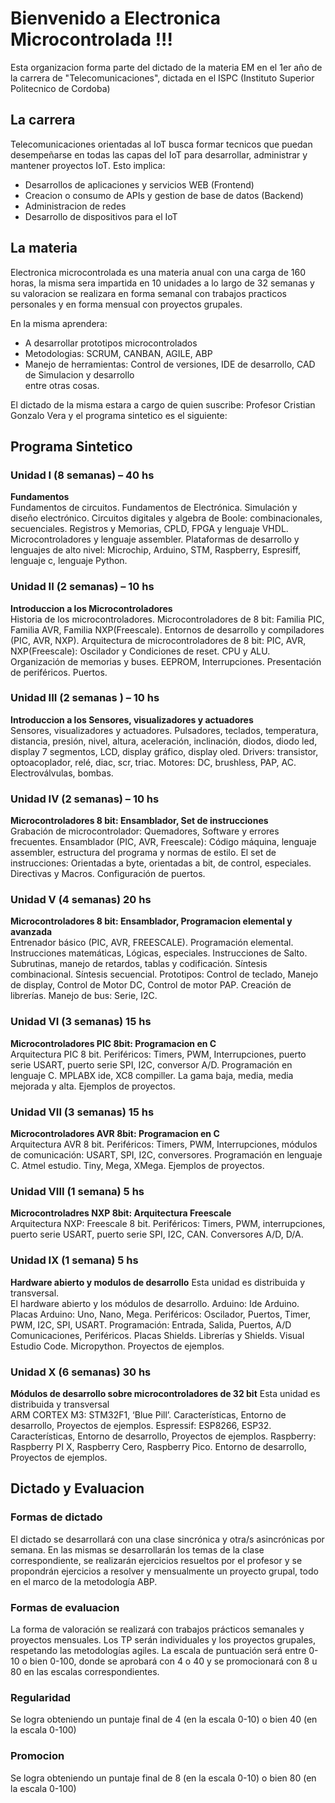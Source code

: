 # Bienvenido a Electronica Microcontrolada !!!  
Esta organizacion forma parte del dictado de la materia EM en el 1er año de la carrera de "Telecomunicaciones", dictada en el ISPC (Instituto Superior Politecnico de Cordoba)  

## La carrera  
Telecomunicaciones orientadas al IoT busca formar tecnicos que puedan desempeñarse en todas las capas del IoT para desarrollar, administrar y mantener proyectos IoT. Esto implica:  
* Desarrollos de aplicaciones y servicios WEB (Frontend)
* Creacion o consumo de APIs y gestion de base de datos (Backend)
* Administracion de redes
* Desarrollo de dispositivos para el IoT  
  
## La materia  
Electronica microcontrolada es una materia anual con una carga de 160 horas, la misma sera impartida en 10 unidades a lo largo de 32 semanas y su valoracion se realizara en forma semanal con trabajos practicos personales y en forma mensual con proyectos grupales. 

En la misma aprendera:  
* A desarrollar prototipos microcontrolados  
* Metodologias: SCRUM, CANBAN, AGILE, ABP  
* Manejo de herramientas: Control de versiones, IDE de desarrollo, CAD de Simulacion y desarrollo  
entre otras cosas.  
  
El dictado de la misma estara a cargo de quien suscribe: Profesor Cristian Gonzalo Vera  y el programa sintetico es el siguiente:  
## Programa Sintetico  
### Unidad I (8 semanas) – 40 hs  
**Fundamentos**  
Fundamentos de circuitos. Fundamentos de Electrónica. Simulación y diseño electrónico. Circuitos digitales y algebra de Boole: combinacionales, secuenciales. Registros y Memorias, CPLD, FPGA y lenguaje VHDL. Microcontroladores y lenguaje assembler. Plataformas de desarrollo y lenguajes de alto nivel: Microchip, Arduino, STM, Raspberry, Espresiff, lenguaje c, lenguaje Python.  
### Unidad II (2 semanas) – 10 hs  
**Introduccion a los Microcontroladores**  
Historia de los microcontroladores. Microcontroladores de 8 bit: Familia PIC, Familia AVR, Familia NXP(Freescale). Entornos de desarrollo y compiladores (PIC, AVR, NXP). Arquitectura de microcontroladores de 8 bit: PIC, AVR, NXP(Freescale): Oscilador y Condiciones de reset. CPU y ALU. Organización de memorias y buses. EEPROM, Interrupciones. Presentación de periféricos. Puertos.  
### Unidad III (2 semanas ) – 10 hs  
**Introduccion a los Sensores, visualizadores y actuadores**  
Sensores, visualizadores y actuadores. Pulsadores, teclados, temperatura, distancia, presión, nivel, altura, aceleración, inclinación, diodos, diodo led, display 7 segmentos, LCD, display gráfico, display oled. Drivers: transistor, optoacoplador, relé, diac, scr, triac. Motores: DC, brushless, PAP, AC. Electroválvulas, bombas.  
### Unidad IV (2 semanas) – 10 hs  
**Microcontroladores 8 bit: Ensamblador, Set de instrucciones**  
Grabación de microcontrolador: Quemadores, Software y errores frecuentes. Ensamblador (PIC, AVR, Freescale): Código máquina, lenguaje assembler, estructura del programa y normas de estilo. El set de instrucciones: Orientadas a byte, orientadas a bit, de control, especiales. Directivas y Macros. Configuración de puertos. 
### Unidad V (4 semanas) 20 hs  
**Microcontroladores 8 bit: Ensamblador, Programacion elemental y avanzada**  
Entrenador básico (PIC, AVR, FREESCALE). Programación elemental. Instrucciones matemáticas, Lógicas, especiales. Instrucciones de Salto. Subrutinas, manejo de retardos, tablas y codificación. Síntesis combinacional. Síntesis secuencial. Prototipos: Control de teclado, Manejo de display, Control de Motor DC, Control de motor PAP. Creación de librerías. Manejo de bus: Serie, I2C.   
### Unidad VI (3 semanas) 15 hs  
**Microcontroladores PIC 8bit: Programacion en C**  
Arquitectura PIC 8 bit. Periféricos: Timers, PWM, Interrupciones, puerto serie USART, puerto serie SPI, I2C, conversor A/D. Programación en lenguaje C. MPLABX ide, XC8 compiller. La gama baja, media, media mejorada y alta. Ejemplos de proyectos. 
### Unidad VII (3 semanas) 15 hs   
**Microcontroladores AVR 8bit: Programacion en C**  
Arquitectura AVR 8 bit. Periféricos: Timers, PWM, Interrupciones, módulos de comunicación: USART, SPI, I2C, conversores. Programación en lenguaje C. Atmel estudio. Tiny, Mega, XMega. Ejemplos de proyectos. 
### Unidad VIII (1 semana) 5 hs  
**Microcontroladres NXP 8bit: Arquitectura Freescale**  
Arquitectura NXP: Freescale 8 bit. Periféricos: Timers, PWM, interrupciones, puerto serie USART, puerto serie SPI, I2C, CAN. Conversores A/D, D/A. 
### Unidad IX (1 semana) 5 hs  
**Hardware abierto y modulos de desarrollo** Esta unidad es distribuida y transversal.  
El hardware abierto y los módulos de desarrollo. Arduino: Ide Arduino. Placas Arduino: Uno, Nano, Mega. Periféricos: Oscilador, Puertos, Timer, PWM, I2C, SPI, USART. Programación: Entrada, Salida, Puertos, A/D Comunicaciones, Periféricos. Placas Shields.  Librerías y Shields. Visual Estudio Code.  Micropython.  Proyectos de ejemplos.  
### Unidad X (6 semanas) 30 hs  
**Módulos de desarrollo sobre microcontroladores de 32 bit** Esta unidad es distribuida y transversal  
ARM CORTEX M3: STM32F1, ‘Blue Pill’. Características, Entorno de desarrollo, Proyectos de ejemplos. 
Espressif: ESP8266, ESP32.  Características, Entorno de desarrollo, Proyectos de ejemplos. 
Raspberry: Raspberry PI X, Raspberry Cero, Raspberry Pico. Entorno de desarrollo, Proyectos de ejemplos.  

## Dictado y Evaluacion  
### Formas de dictado  
El dictado se desarrollará con una clase sincrónica y otra/s asincrónicas por semana. En las mismas se desarrollarán los temas de la clase correspondiente, se realizarán ejercicios resueltos por el profesor y se propondrán ejercicios a resolver y mensualmente un proyecto grupal, todo en el marco de la metodología ABP.  

### Formas de evaluacion  
La forma de valoración se realizará con trabajos prácticos semanales y proyectos mensuales. Los TP serán individuales y los proyectos grupales, respetando las metodologías agiles. La escala de puntuación será entre 0-10 o bien 0-100, donde se aprobará con 4 o 40 y se promocionará con 8 u 80 en las escalas correspondientes.  

### Regularidad  
Se logra obteniendo un puntaje final de 4 (en la escala 0-10) o bien 40 (en la escala 0-100)  

### Promocion  
Se logra obteniendo un puntaje final de 8 (en la escala 0-10) o bien 80 (en la escala 0-100)  






